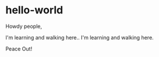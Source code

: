 # hello-world

Howdy people,

I'm learning and walking here.. I'm learning and walking here.

Peace Out!
